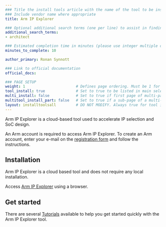 ```yaml
---
### Title the install tools article with the name of the tool to be installed
### Include vendor name where appropriate
title: Arm IP Explorer

### Optional additional search terms (one per line) to assist in finding the article
additional_search_terms:
- architect

### Estimated completion time in minutes (please use integer multiple of 5)
minutes_to_complete: 10

author_primary: Ronan Synnott

### Link to official documentation
official_docs:

### PAGE SETUP
weight: 1                       # Defines page ordering. Must be 1 for first (or only) page.
tool_install: true              # Set to true to be listed in main selection page, else false
multi_install: false            # Set to true if first page of multi-page article, else false
multitool_install_part: false   # Set to true if a sub-page of a multi-page article, else false
layout: installtoolsall         # DO NOT MODIFY. Always true for tool install articles
---
```


Arm IP Explorer is a cloud-based tool used to accelerate IP selection and SoC design. 

An Arm account is required to access Arm IP Explorer. To create an Arm account, enter your e-mail on the [registration form](https://www.arm.com/register) and follow the instructions.

## Installation

Arm IP Explorer is a cloud based tool and does not require any local installation.

Access [Arm IP Explorer](https://ipexplorer.arm.com/) using a browser.

## Get started

There are several [Tutorials](https://ipexplorer.arm.com/support) available to help you get started quickly with the Arm IP Explorer tool.
